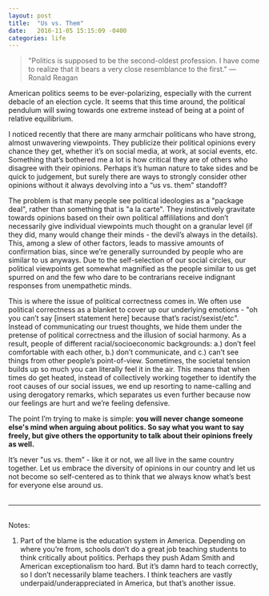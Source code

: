 ```yaml
---
layout: post
title:  "Us vs. Them"
date:   2016-11-05 15:15:09 -0400
categories: life
---
```


>"Politics is supposed to be the second-oldest profession. I have come to realize that it bears a very close resemblance to the first."
— Ronald Reagan

American politics seems to be ever-polarizing, especially with the current debacle of an election cycle. It seems that this time around, the political pendulum will swing towards one extreme instead of being at a point of relative equilibrium.

I noticed recently that there are many armchair politicans who have strong, almost unwavering viewpoints. They publicize their political opinions every chance they get, whether it’s on social media, at work, at social events, etc. Something that’s bothered me a lot is how critical they are of others who disagree with their opinions. Perhaps it’s human nature to take sides and be quick to judgement, but surely there are ways to strongly consider other opinions without it always devolving into a “us vs. them” standoff?

The problem is that many people see political ideologies as a "package deal", rather than something that is "a la carte". They instinctively gravitate towards opinions based on their own political affililations and don’t necessarily give individual viewpoints much thought on a granular level (if they did, many would change their minds - the devil’s always in the details). This, among a slew of other factors, leads to massive amounts of confirmation bias, since we’re generally surrounded by people who are similar to us anyways. Due to the self-selection of our social circles, our political viewpoints get somewhat magnified as the people similar to us get spurred on and the few who dare to be contrarians receive indignant responses from unempathetic minds.

This is where the issue of political correctness comes in. We often use political correctness as a blanket to cover up our underlying emotions - "oh you can’t say [insert statement here] because that’s racist/sexist/etc". Instead of communicating our truest thoughts, we hide them under the pretense of political correctness and the illusion of social harmony. As a result, people of different racial/socioeconomic backgrounds: a.) don’t feel comfortable with each other, b.) don’t communicate, and c.) can’t see things from other people’s point-of-view. Sometimes, the societal tension builds up so much you can literally feel it in the air. This means that when times do get heated, instead of collectively working together to identify the root causes of our social issues, we end up resorting to name-calling and using derogatory remarks, which separates us even further because now our feelings are hurt and we’re feeling defensive.

The point I’m trying to make is simple: <b>you will never change someone else's mind when arguing about politics. So say what you want to say freely, but give others the opportunity to talk about their opinions freely as well.</b>

It’s never "us vs. them” - like it or not, we all live in the same country together. Let us embrace the diversity of opinions in our country and let us not become so self-centered as to think that we always know what’s best for everyone else around us.
<br><br>

---
<br>
Notes: 

1. Part of the blame is the education system in America. Depending on where you’re from, schools don’t do a great job teaching students to think critically about politics. Perhaps they push Adam Smith and American exceptionalism too hard. But it’s damn hard to teach correctly, so I don’t necessarily blame teachers. I think teachers are vastly underpaid/underappreciated in America, but that’s another issue.
